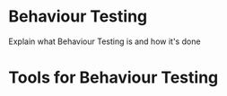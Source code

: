 # Behaviour Testing

Explain what Behaviour Testing is and how it's done

# Tools for Behaviour Testing